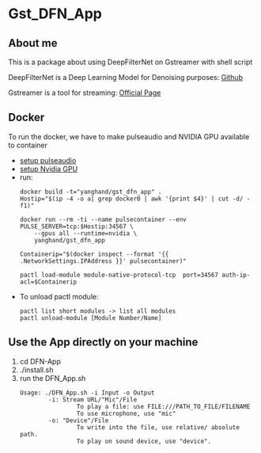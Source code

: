 # Gst_DFN_App
## About me
This is a package about using DeepFilterNet on Gstreamer with shell script

DeepFilterNet is a Deep Learning Model for Denoising purposes: [Github](https://github.com/Rikorose/DeepFilterNet/tree/main)

Gstreamer is a tool for streaming: [Official Page](https://gstreamer.freedesktop.org/documentation/?gi-language=c)
## Docker
To run the docker, we have to make pulseaudio and NVIDIA GPU available to container
- [setup pulseaudio]((https://github.com/mviereck/x11docker/wiki/Container-sound:-ALSA-or-Pulseaudio))
- [setup Nvidia GPU](https://docs.nvidia.com/datacenter/cloud-native/container-toolkit/latest/install-guide.html)
- run:
    ```
    docker build -t="yanghand/gst_dfn_app" .
    Hostip="$(ip -4 -o a| grep docker0 | awk '{print $4}' | cut -d/ -f1)"

    docker run --rm -ti --name pulsecontainer --env PULSE_SERVER=tcp:$Hostip:34567 \
        --gpus all --runtime=nvidia \
        yanghand/gst_dfn_app

    Containerip="$(docker inspect --format '{{ .NetworkSettings.IPAddress }}' pulsecontainer)"

    pactl load-module module-native-protocol-tcp  port=34567 auth-ip-acl=$Containerip
    ```
- To unload pactl module: 
    ```
    pactl list short modules -> list all modules
    pactl unload-module [Module Number/Name]
    ```
## Use the App directly on your machine
1. cd DFN-App
2. ./install.sh
3. run the DFN_App.sh
    ```
    Usage: ./DFN_App.sh -i Input -o Output
            -i: Stream URL/"Mic"/File
                    To play a file: use FILE:///PATH_TO_FILE/FILENAME
                    To use microphone, use "mic"
            -o: "Device"/File
                    To write into the file, use relative/ absolute path.
                    To play on sound device, use "device".
    ```
